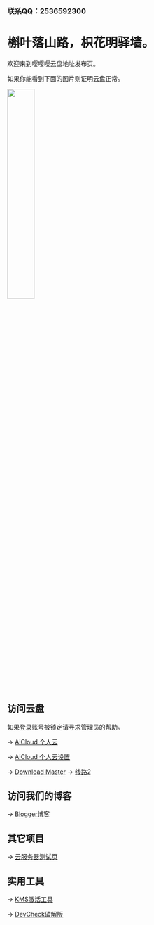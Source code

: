 ### 联系QQ：2536592300

# 槲叶落山路，枳花明驿墙。

欢迎来到嘤嘤嘤云盘地址发布页。

如果你能看到下面的图片则证明云盘正常。

<img src="https://cloud-cdn.yingyingying.xyz:2096/AICLOUD1664609148/dou_original_0_2_too_young_too_simple.gif" width="35%">

## 访问云盘

如果登录账号被锁定请寻求管理员的帮助。

→ [AiCloud 个人云](https://cloud.yingyingying.xyz:2096)

→ [AiCloud 个人云设置](https://cloud.yingyingying.xyz:8443/cloud_settings.asp)

→ [Download Master](https://cloud.yingyingying.xyz:2087/downloadmaster/index.asp) → [线路2](https://cloud-cdn.yingyingying.xyz:2087/downloadmaster/index.asp)

## 访问我们的博客

→ [Blogger博客](https://ghs.yingyingying.xyz)

## 其它项目

→ [云服务器测试页](https://rcs.yingyingying.xyz)

## 实用工具

→ [KMS激活工具](https://cloud-cdn.yingyingying.xyz:2096/AICLOUD1615769437/KMSpico_setup.exe)

→ [DevCheck破解版](https://cloud-cdn.yingyingying.xyz:2096/AICLOUD979692360/DevCheck-Pro-v4.04_build_404-Mod.apk)
